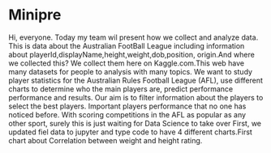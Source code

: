 # Minipre
<title>Introduction</title>
<p>Hi, everyone. Today my team wil present how we collect and analyze data.
This is data about the Australian FootBall League including information about playerId,displayName,height,weight,dob,position,
origin.And where we collected this? We collect them here on Kaggle.com.This web have many datasets for people to analysis with many topics. 
We want to study player statistics for the Australian Rules Football League (AFL), use different charts to determine who the main players are, predict performance performance and results. 
Our aim is to filter information about the players to select the best players. 
Important players performance that no one has noticed before. 
With scoring competitions in the AFL as popular as any other sport, surely this is just waiting for Data Science to take over 
First, we updated fiel data to jupyter and type code to have 4 different charts.First chart about Correlation between weight and height rating.</p>
